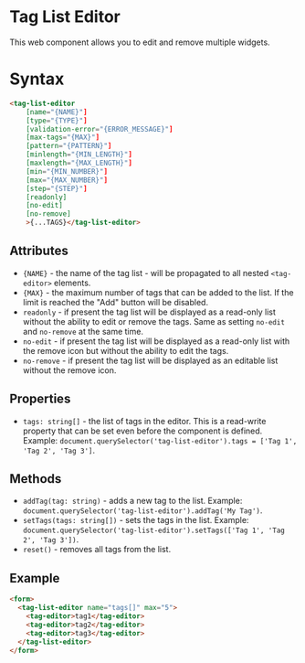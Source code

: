 # Tag List Editor

This web component allows you to edit and remove multiple [<tag-editor>](:ref:wc:tag-editor) widgets.

# Syntax

```html
<tag-list-editor 
    [name="{NAME}"]
    [type="{TYPE}"] 
    [validation-error="{ERROR_MESSAGE}"]
    [max-tags="{MAX}"]
    [pattern="{PATTERN}"]
    [minlength="{MIN_LENGTH}"]
    [maxlength="{MAX_LENGTH}"]
    [min="{MIN_NUMBER}"]
    [max="{MAX_NUMBER}"]
    [step="{STEP}"]
    [readonly]
    [no-edit]
    [no-remove]
    >{...TAGS}</tag-list-editor>
```

## Attributes

- `{NAME}` - the name of the tag list - will be propagated to all nested `<tag-editor>` elements.
- `{MAX}` - the maximum number of tags that can be added to the list. If the limit is reached the "Add" button will be disabled.
- `readonly` - if present the tag list will be displayed as a read-only list without the ability to edit or remove the tags. Same as setting `no-edit` and `no-remove` at the same time.
- `no-edit` - if present the tag list will be displayed as a read-only list with the remove icon but without the ability to edit the tags.
- `no-remove` - if present the tag list will be displayed as an editable list without the remove icon.

## Properties

- `tags: string[]` - the list of tags in the editor. This is a read-write property that can be set even before the component is defined. Example: `document.querySelector('tag-list-editor').tags = ['Tag 1', 'Tag 2', 'Tag 3']`.

## Methods

- `addTag(tag: string)` - adds a new tag to the list. Example: `document.querySelector('tag-list-editor').addTag('My Tag')`.
- `setTags(tags: string[])` - sets the tags in the list. Example: `document.querySelector('tag-list-editor').setTags(['Tag 1', 'Tag 2', 'Tag 3'])`.
- `reset()` - removes all tags from the list.

## Example

```html
<form>
  <tag-list-editor name="tags[]" max="5">
    <tag-editor>tag1</tag-editor>
    <tag-editor>tag2</tag-editor>
    <tag-editor>tag3</tag-editor>
  </tag-list-editor>
</form>
